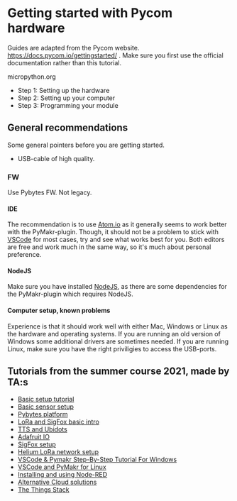 # Getting started with Pycom hardware

Guides are adapted from the Pycom website. https://docs.pycom.io/gettingstarted/ . Make sure you first use the official documentation rather than this tutorial.

micropython.org


- Step 1: Setting up the hardware
- Step 2: Setting up your computer
- Step 3: Programming your module


## General recommendations

Some general pointers before you are getting started.

- USB-cable of high quality.

### FW

Use Pybytes FW. Not legacy.

#### IDE

The recommendation is to use [Atom.io](https://atom.io/) as it generally seems to work better with the PyMakr-plugin. Though, it should not be a problem to stick with [VSCode](https://code.visualstudio.com/) for most cases, try and see what works best for you. Both editors are free and work much in the same way, so it's much about personal preference.

#### NodeJS

Make sure you have installed [NodeJS](https://nodejs.org/en/), as there are some dependencies for the PyMakr-plugin which requires NodeJS.

#### Computer setup, known problems

Experience is that it should work well with either Mac, Windows or Linux as the hardware and operating systems. If you are running an old version of Windows some additional drivers are sometimes needed. If you are running Linux, make sure you have the right priviligies to access the USB-ports.


## Tutorials from the summer course 2021, made by TA:s

- [Basic setup tutorial](https://hackmd.io/hMq4hSCJRIiwoeD2YKeILQ)
- [Basic sensor setup](https://hackmd.io/S-2kPmXSRIGPSJAvmSwnfw)
- [Pybytes platform](https://hackmd.io/37dTh-CiT4CtIMJQQoDKDw)
- [LoRa and SigFox basic intro](https://hackmd.io/VzC0xWY5SLWNmKY20FgWNw)
- [TTS and Ubidots](https://hackmd.io/Q8xTeuV6RMSrWyczWFQs6A)
- [Adafruit IO](https://hackmd.io/oU8g_fRfS-eQts5gHQrTGw)
- [SigFox setup](https://hackmd.io/iItkcV_XTgCdjRooqlUyOg)
- [Helium LoRa network setup](https://hackmd.io/ikBVVe3zQymcUxo6rbIdlQ)
- [VSCode & Pymakr Step-By-Step Tutorial For Windows](https://hackmd.io/a1Nq_9kqR0CZBrYL1xNJDg?view)
- [VSCode and PyMakr for Linux](https://hackmd.io/mQe____sS9qdOW0mPa80PA)
- [Installing and using Node-RED](https://hackmd.io/iCDjlnhgTNecqlGERUmq2Q)
- [Alternative Cloud solutions](https://hackmd.io/wC4Yqd0LRhyhsVBFaC_jaQ)
- [The Things Stack](https://hackmd.io/5RbTAtCxTPu-hRi3k4p3dQ)

